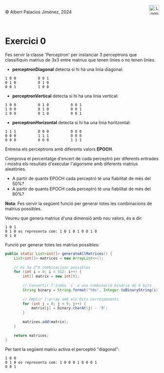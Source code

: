 <div style="display: flex; width: 100%;">
    <div style="flex: 1; padding: 0px;">
        <p>© Albert Palacios Jiménez, 2024</p>
    </div>
    <div style="flex: 1; padding: 0px; text-align: right;">
        <img src="./assets/ieti.png" height="32" alt="Logo de IETI" style="max-height: 32px;">
    </div>
</div>
<br/>

# Exercici 0

Fes servir la classe 'Perceptron' per instanciar 3 perceptrons que classifiquin matrius de 3x3 entre matrius que tenen linies o no tenen linies.

- **perceptronDiagonal** detecta si hi ha una linia diagonal:

```text
1 0 0          0 0 1
0 1 0          0 1 0
0 0 1          1 0 0
```
- **perceptronVertical** detecta si hi ha una linia vertical:

```text
1 0 0          0 1 0          0 0 1
1 0 0          0 1 0          0 0 1
1 0 0          0 1 0          0 0 1
```

- **perceptronHorizontal** detecta si hi ha una linia horitzontal:

```text
1 1 1          0 0 0          0 0 0
0 0 0          1 1 1          0 0 0
0 0 0          0 0 0          1 1 1
```

Entrena els perceptrons amb diferents valors **EPOCH**.

Comprova el percentatge d'encert de cada perceptró per diferents entrades i mostra els resultats d'executar l'algorisme amb diferents matrius aleatòries.

- A partir de quants EPOCH cada perceptró té una fiabilitat de més del 50%?
- A partir de quants EPOCH cada perceptró té una fiabilitat de més del 80%?

**Nota**: Fes servir la següent funció per generar totes les combinacions de matrius possibles. 

Veureu que genera matrius d'una dimensió amb nou valors, és a dir:

```text
1 0 1
0 1 0 es representa com: 1 0 1 0 1 0 0 1 0
0 1 0
```

Funció per generar totes les matrius possibles:
```java
public static List<int[]> generateAllMatrices() {
    List<int[]> matrices = new ArrayList<>();
    
    // Hi ha 2^9 combinacions possibles
    for (int i = 0; i < 512; i++) {
        int[] matrix = new int[9];
        
        // Convertir l'índex `i` a una combinació binària de 9 bits
        String binary = String.format("%9s", Integer.toBinaryString(i)).replace(' ', '0');
        
        // Omplir l'array amb els bits corresponents
        for (int j = 0; j < 9; j++) {
            matrix[j] = binary.charAt(j) - '0';
        }
        
        matrices.add(matrix);
    }
    
    return matrices;
}
```

Per tant la següent matriu activa el perceptró "diagonal":

```text
1 0 0
0 1 0 es representa com: 1 0 0 0 1 0 0 0 1
0 0 1
```